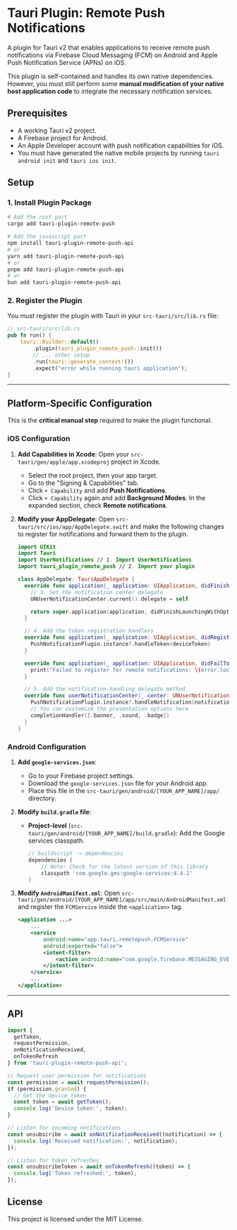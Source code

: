 # Tauri Plugin: Remote Push Notifications

A plugin for Tauri v2 that enables applications to receive remote push notifications via Firebase Cloud Messaging (FCM) on Android and Apple Push Notification Service (APNs) on iOS.

This plugin is self-contained and handles its own native dependencies. However, you must still perform some **manual modification of your native host application code** to integrate the necessary notification services.

## Prerequisites

- A working Tauri v2 project.
- A Firebase project for Android.
- An Apple Developer account with push notification capabilities for iOS.
- You must have generated the native mobile projects by running `tauri android init` and `tauri ios init`.

## Setup

### 1. Install Plugin Package

```sh
# Add the rust part
cargo add tauri-plugin-remote-push
```

```sh
# Add the javascript part
npm install tauri-plugin-remote-push-api
# or
yarn add tauri-plugin-remote-push-api
# or
pnpm add tauri-plugin-remote-push-api
# or
bun add tauri-plugin-remote-push-api
```

### 2. Register the Plugin

You must register the plugin with Tauri in your `src-tauri/src/lib.rs` file:

```rust
// src-tauri/src/lib.rs
pub fn run() {
    tauri::Builder::default()
        .plugin(tauri_plugin_remote_push::init())
        // ... other setup
        .run(tauri::generate_context!())
        .expect("error while running tauri application");
}
```

---

## Platform-Specific Configuration

This is the **critical manual step** required to make the plugin functional.

### iOS Configuration

1.  **Add Capabilities in Xcode**: Open your `src-tauri/gen/apple/app.xcodeproj` project in Xcode.
    *   Select the root project, then your app target.
    *   Go to the "Signing & Capabilities" tab.
    *   Click `+ Capability` and add **Push Notifications**.
    *   Click `+ Capability` again and add **Background Modes**. In the expanded section, check **Remote notifications**.

2.  **Modify your AppDelegate**: Open `src-tauri/src/ios/app/AppDelegate.swift` and make the following changes to register for notifications and forward them to the plugin.

    ```swift
    import UIKit
    import Tauri
    import UserNotifications // 1. Import UserNotifications
    import tauri_plugin_remote_push // 2. Import your plugin

    class AppDelegate: TauriAppDelegate {
      override func application(_ application: UIApplication, didFinishLaunchingWithOptions launchOptions: [UIApplication.LaunchOptionsKey: Any]?) -> Bool {
        // 3. Set the notification center delegate
        UNUserNotificationCenter.current().delegate = self

        return super.application(application, didFinishLaunchingWithOptions: launchOptions)
      }

      // 4. Add the token registration handlers
      override func application(_ application: UIApplication, didRegisterForRemoteNotificationsWithDeviceToken deviceToken: Data) {
        PushNotificationPlugin.instance?.handleToken(deviceToken)
      }

      override func application(_ application: UIApplication, didFailToRegisterForRemoteNotificationsWithError error: Error) {
        print("Failed to register for remote notifications: \(error.localizedDescription)")
      }

      // 5. Add the notification-handling delegate method
      override func userNotificationCenter(_ center: UNUserNotificationCenter, willPresent notification: UNNotification, withCompletionHandler completionHandler: @escaping (UNNotificationPresentationOptions) -> Void) {
        PushNotificationPlugin.instance?.handleNotification(notification.request.content.userInfo)
        // You can customize the presentation options here
        completionHandler([.banner, .sound, .badge])
      }
    }
    ```

### Android Configuration

1.  **Add `google-services.json`**:
    *   Go to your Firebase project settings.
    *   Download the `google-services.json` file for your Android app.
    *   Place this file in the `src-tauri/gen/android/[YOUR_APP_NAME]/app/` directory.

2.  **Modify `build.gradle` file**:
    *   **Project-level** (`src-tauri/gen/android/[YOUR_APP_NAME]/build.gradle`): Add the Google services classpath.
        ```groovy
        // buildscript -> dependencies
        dependencies {
            // Note: Check for the latest version of this library
            classpath 'com.google.gms:google-services:4.4.1'
        }
        ```

3.  **Modify `AndroidManifest.xml`**: Open `src-tauri/gen/android/[YOUR_APP_NAME]/app/src/main/AndroidManifest.xml` and register the `FCMService` inside the `<application>` tag.

    ```xml
    <application ...>
        ...
        <service
            android:name="app.tauri.remotepush.FCMService"
            android:exported="false">
            <intent-filter>
                <action android:name="com.google.firebase.MESSAGING_EVENT" />
            </intent-filter>
        </service>
        ...
    </application>
    ```

---

## API

```typescript
import {
  getToken,
  requestPermission,
  onNotificationReceived,
  onTokenRefresh
} from 'tauri-plugin-remote-push-api';

// Request user permission for notifications
const permission = await requestPermission();
if (permission.granted) {
  // Get the device token
  const token = await getToken();
  console.log('Device token:', token);
}

// Listen for incoming notifications
const unsubscribe = await onNotificationReceived((notification) => {
  console.log('Received notification:', notification);
});

// Listen for token refreshes
const unsubscribeToken = await onTokenRefresh((token) => {
  console.log('Token refreshed:', token);
});
```

## License

This project is licensed under the MIT License.

